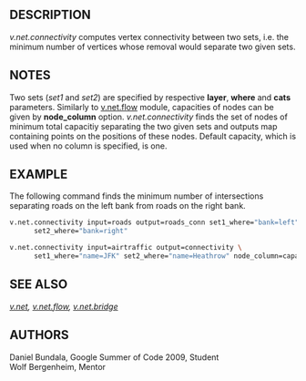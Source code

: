 ## DESCRIPTION

*v.net.connectivity* computes vertex connectivity between two sets, i.e.
the minimum number of vertices whose removal would separate two given
sets.

## NOTES

Two sets (*set1* and *set2*) are specified by respective **layer**,
**where** and **cats** parameters. Similarly to
[v.net.flow](v.net.flow.md) module, capacities of nodes can be given by
**node_column** option. *v.net.connectivity* finds the set of nodes of
minimum total capacitiy separating the two given sets and outputs map
containing points on the positions of these nodes. Default capacity,
which is used when no column is specified, is one.

## EXAMPLE

The following command finds the minimum number of intersections
separating roads on the left bank from roads on the right bank.

```sh
v.net.connectivity input=roads output=roads_conn set1_where="bank=left" \
      set2_where="bank=right"
```

```sh
v.net.connectivity input=airtraffic output=connectivity \
      set1_where="name=JFK" set2_where="name=Heathrow" node_column=capacity
```

## SEE ALSO

*[v.net](v.net.md), [v.net.flow](v.net.flow.md),
[v.net.bridge](v.net.bridge.md)*

## AUTHORS

Daniel Bundala, Google Summer of Code 2009, Student  
Wolf Bergenheim, Mentor
